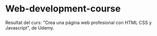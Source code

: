 # Web-development-course
Resultat del curs: "Crea una página web profesional con HTML CSS y Javascript", de Udemy.
